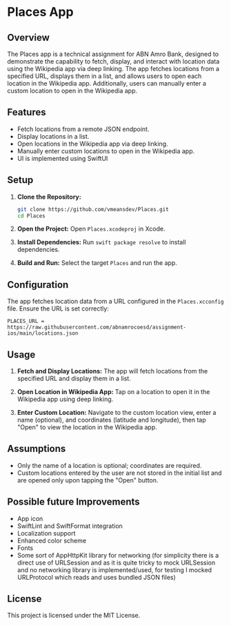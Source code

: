 # Places App

## Overview

The Places app is a technical assignment for ABN Amro Bank, designed to demonstrate the capability to fetch, display, and interact with location data using the Wikipedia app via deep linking. The app fetches locations from a specified URL, displays them in a list, and allows users to open each location in the Wikipedia app. Additionally, users can manually enter a custom location to open in the Wikipedia app.

## Features

- Fetch locations from a remote JSON endpoint.
- Display locations in a list.
- Open locations in the Wikipedia app via deep linking.
- Manually enter custom locations to open in the Wikipedia app.
- UI is implemented using SwiftUI

## Setup

1. **Clone the Repository:**
   ```sh
   git clone https://github.com/vmeansdev/Places.git
   cd Places
   ```

2. **Open the Project:**
   Open `Places.xcodeproj` in Xcode.

3. **Install Dependencies:**
   Run `swift package resolve` to install dependencies.

4. **Build and Run:**
   Select the target `Places` and run the app.

## Configuration

The app fetches location data from a URL configured in the `Places.xcconfig` file. Ensure the URL is set correctly:

```plaintext
PLACES_URL = https://raw.githubusercontent.com/abnamrocoesd/assignment-ios/main/locations.json
```

## Usage

1. **Fetch and Display Locations:**
   The app will fetch locations from the specified URL and display them in a list.

2. **Open Location in Wikipedia App:**
   Tap on a location to open it in the Wikipedia app using deep linking.

3. **Enter Custom Location:**
   Navigate to the custom location view, enter a name (optional), and coordinates (latitude and longitude), then tap "Open" to view the location in the Wikipedia app.

## Assumptions

- Only the name of a location is optional; coordinates are required.
- Custom locations entered by the user are not stored in the initial list and are opened only upon tapping the "Open" button.

## Possible future Improvements

- App icon
- SwiftLint and SwiftFormat integration
- Localization support
- Enhanced color scheme
- Fonts
- Some sort of AppHttpKit library for networking (for simplicity there is a direct use of URLSession and as it is quite tricky to mock URLSession and no networking library is implemented/used, for testing I mocked URLProtocol which reads and uses bundled JSON files)

## License

This project is licensed under the MIT License.
